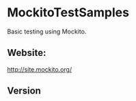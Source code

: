 # MockitoTestSamples
Basic testing using Mockito.

## Website:
http://site.mockito.org/

## Version
